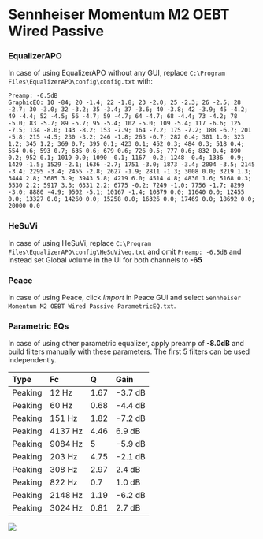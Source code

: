 # Sennheiser Momentum M2 OEBT Wired Passive

### EqualizerAPO
In case of using EqualizerAPO without any GUI, replace `C:\Program Files\EqualizerAPO\config\config.txt`
with:
```
Preamp: -6.5dB
GraphicEQ: 10 -84; 20 -1.4; 22 -1.8; 23 -2.0; 25 -2.3; 26 -2.5; 28 -2.7; 30 -3.0; 32 -3.2; 35 -3.4; 37 -3.6; 40 -3.8; 42 -3.9; 45 -4.2; 49 -4.4; 52 -4.5; 56 -4.7; 59 -4.7; 64 -4.7; 68 -4.4; 73 -4.2; 78 -5.0; 83 -5.7; 89 -5.7; 95 -5.4; 102 -5.0; 109 -5.4; 117 -6.6; 125 -7.5; 134 -8.0; 143 -8.2; 153 -7.9; 164 -7.2; 175 -7.2; 188 -6.7; 201 -5.8; 215 -4.5; 230 -3.2; 246 -1.8; 263 -0.7; 282 0.4; 301 1.0; 323 1.2; 345 1.2; 369 0.7; 395 0.1; 423 0.1; 452 0.3; 484 0.3; 518 0.4; 554 0.6; 593 0.7; 635 0.6; 679 0.6; 726 0.5; 777 0.6; 832 0.4; 890 0.2; 952 0.1; 1019 0.0; 1090 -0.1; 1167 -0.2; 1248 -0.4; 1336 -0.9; 1429 -1.5; 1529 -2.1; 1636 -2.7; 1751 -3.0; 1873 -3.4; 2004 -3.5; 2145 -3.4; 2295 -3.4; 2455 -2.8; 2627 -1.9; 2811 -1.3; 3008 0.0; 3219 1.3; 3444 2.8; 3685 3.9; 3943 5.8; 4219 6.0; 4514 4.8; 4830 1.6; 5168 0.3; 5530 2.2; 5917 3.3; 6331 2.2; 6775 -0.2; 7249 -1.0; 7756 -1.7; 8299 -3.0; 8880 -4.9; 9502 -5.1; 10167 -1.4; 10879 0.0; 11640 0.0; 12455 0.0; 13327 0.0; 14260 0.0; 15258 0.0; 16326 0.0; 17469 0.0; 18692 0.0; 20000 0.0
```

### HeSuVi
In case of using HeSuVi, replace `C:\Program Files\EqualizerAPO\config\HeSuVi\eq.txt` and omit `Preamp:
-6.5dB` and instead set Global volume in the UI for both channels to **-65**

### Peace
In case of using Peace, click *Import* in Peace GUI and select `Sennheiser Momentum M2 OEBT Wired Passive ParametricEQ.txt`.

### Parametric EQs
In case of using other parametric equalizer, apply preamp of **-8.0dB** and build filters manually with
these parameters. The first 5 filters can be used independently.

| Type    | Fc      |    Q | Gain    |
|:--------|:--------|:-----|:--------|
| Peaking | 12 Hz   | 1.67 | -3.7 dB |
| Peaking | 60 Hz   | 0.68 | -4.4 dB |
| Peaking | 151 Hz  | 1.82 | -7.2 dB |
| Peaking | 4137 Hz | 4.46 | 6.9 dB  |
| Peaking | 9084 Hz | 5    | -5.9 dB |
| Peaking | 203 Hz  | 4.75 | -2.1 dB |
| Peaking | 308 Hz  | 2.97 | 2.4 dB  |
| Peaking | 822 Hz  | 0.7  | 1.0 dB  |
| Peaking | 2148 Hz | 1.19 | -6.2 dB |
| Peaking | 3024 Hz | 0.81 | 2.7 dB  |

![](https://raw.githubusercontent.com/jaakkopasanen/AutoEq/master/results/innerfidelity/sbaf-serious/Sennheiser%20Momentum%20M2%20OEBT%20Wired%20Passive/Sennheiser%20Momentum%20M2%20OEBT%20Wired%20Passive.png)